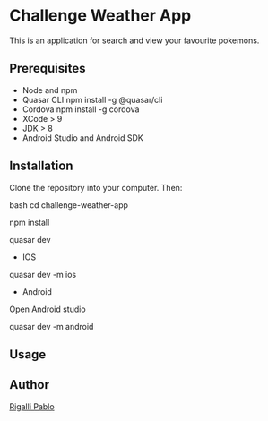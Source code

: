 # Challenge Weather App

This is an application for search and view your favourite pokemons.

## Prerequisites

- Node and npm
- Quasar CLI npm install -g @quasar/cli
- Cordova npm install -g cordova
- XCode > 9
- JDK > 8
- Android Studio and Android SDK


## Installation

 Clone the repository into your computer.
 Then:

bash
cd challenge-weather-app

npm install

quasar dev

- IOS

quasar dev -m ios

- Android

 Open Android studio

quasar dev -m android



## Usage







## Author

[Rigalli Pablo](https://www.linkedin.com/in/pablo-rigalli-376a04189/)
